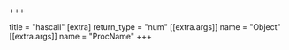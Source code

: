 +++

title = "hascall"
[extra]
return_type = "num"
[[extra.args]]
name = "Object"
[[extra.args]]
name = "ProcName"
+++